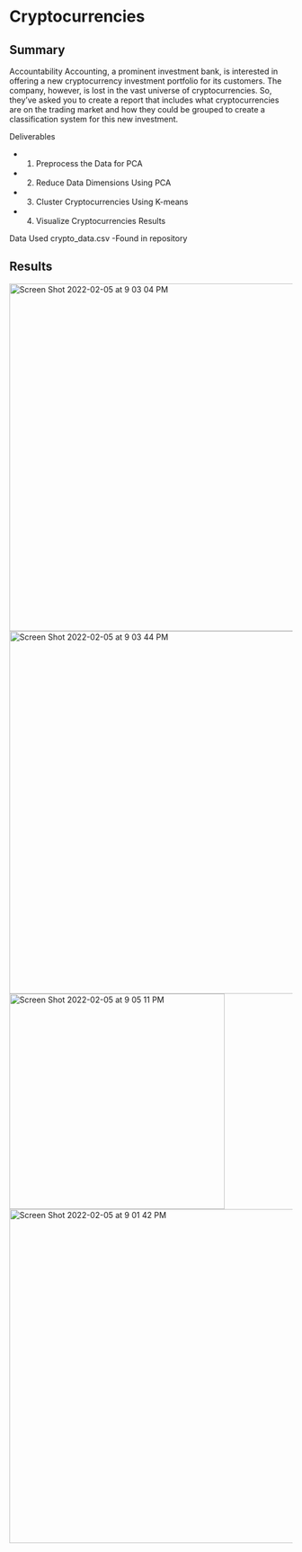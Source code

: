 # Cryptocurrencies

## Summary

Accountability Accounting, a prominent investment bank, is interested in offering a new cryptocurrency investment portfolio for its customers. The company, however, is lost in the vast universe of cryptocurrencies. So, they’ve asked you to create a report that includes what cryptocurrencies are on the trading market and how they could be grouped to create a classification system for this new investment.

Deliverables

- 1) Preprocess the Data for PCA
- 2) Reduce Data Dimensions Using PCA
- 3) Cluster Cryptocurrencies Using K-means
- 4) Visualize Cryptocurrencies Results

Data Used
crypto_data.csv -Found in repository

## Results

<img width="618" alt="Screen Shot 2022-02-05 at 9 03 04 PM" src="https://user-images.githubusercontent.com/90425412/152668447-d3e1b40d-b9bb-4fcb-a76f-02c6c98b6564.png">


<img width="645" alt="Screen Shot 2022-02-05 at 9 03 44 PM" src="https://user-images.githubusercontent.com/90425412/152668454-4ffb29d8-75f0-4213-a85a-b72762482958.png">



<img width="383" alt="Screen Shot 2022-02-05 at 9 05 11 PM" src="https://user-images.githubusercontent.com/90425412/152668457-130b1c1d-995d-44a7-b284-1c4ecbd9f921.png">



<img width="594" alt="Screen Shot 2022-02-05 at 9 01 42 PM" src="https://user-images.githubusercontent.com/90425412/152668460-1ac735bd-8985-497e-9b54-740f680742f9.png">



